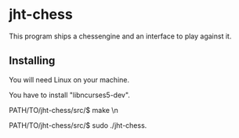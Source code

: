 
# jht-chess

This program ships a chessengine and an interface to play against it.

Installing
------------------------------------
You will need Linux on your machine.

You have to install "libncurses5-dev".


PATH/TO/jht-chess/src/$ make \n

PATH/TO/jht-chess/src/$ sudo ./jht-chess.

